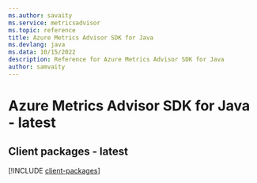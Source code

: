 ```yaml
---
ms.author: savaity
ms.service: metricsadvisor
ms.topic: reference
title: Azure Metrics Advisor SDK for Java
ms.devlang: java
ms.data: 10/15/2022
description: Reference for Azure Metrics Advisor SDK for Java
author: samvaity
---
```

# Azure Metrics Advisor SDK for Java - latest

## Client packages - latest
[!INCLUDE [client-packages](metrics-advisor-client-index.md)]